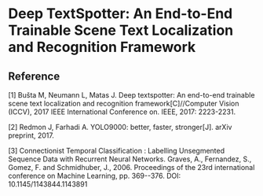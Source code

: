 # Deep TextSpotter: An End-to-End Trainable Scene Text Localization and Recognition Framework

## Reference

\[1\] Bušta M, Neumann L, Matas J. Deep textspotter: An end-to-end trainable scene text localization and recognition framework\[C\]//Computer Vision \(ICCV\), 2017 IEEE International Conference on. IEEE, 2017: 2223-2231.

\[2\] Redmon J, Farhadi A. YOLO9000: better, faster, stronger\[J\]. arXiv preprint, 2017.

\[3\] Connectionist Temporal Classification : Labelling Unsegmented Sequence Data with Recurrent Neural Networks. Graves, A., Fernandez, S., Gomez, F. and Schmidhuber, J., 2006. Proceedings of the 23rd international conference on Machine Learning, pp. 369--376. DOI: 10.1145/1143844.1143891

